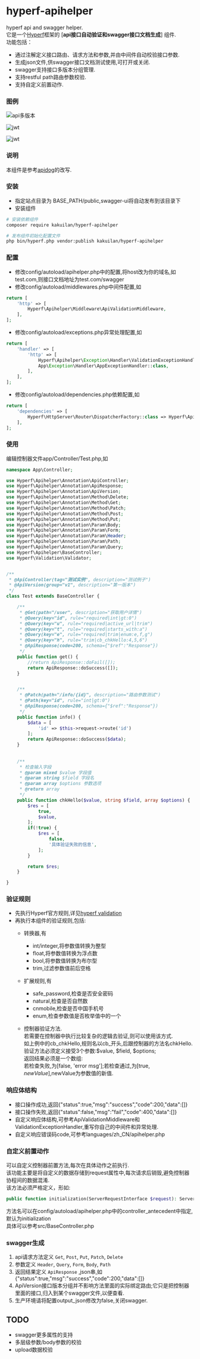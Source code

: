 # hyperf-apihelper
hyperf api and swagger helper.   
它是一个[Hyperf](https://github.com/hyperf-cloud/hyperf)框架的 [**api接口自动验证和swagger接口文档生成**] 组件.  
功能包括：  
- 通过注解定义接口路由、请求方法和参数,并由中间件自动校验接口参数.
- 生成json文件,供swagger接口文档测试使用,可打开或关闭.
- swagger支持接口多版本分组管理.
- 支持restful path路由参数校验.
- 支持自定义前置动作.


### 图例
![api多版本](tests/01.jpg)  

![jwt](tests/02.jpg)  

![jwt](tests/03.jpg)  



### 说明
本组件是参考[apidog](https://github.com/daodao97/apidog)的改写.


### 安装
- 指定站点目录为 BASE_PATH/public,swagger-ui将自动发布到该目录下
- 安装组件
```sh
# 安装依赖组件
composer require kakuilan/hyperf-apihelper

# 发布组件初始化配置文件
php bin/hyperf.php vendor:publish kakuilan/hyperf-apihelper
```



### 配置
- 修改config/autoload/apihelper.php中的配置,将host改为你的域名,如test.com,则接口文档地址为test.com/swagger
- 修改config/autoload/middlewares.php中间件配置,如
```php
return [
    'http' => [
        Hyperf\Apihelper\Middleware\ApiValidationMiddleware,
    ],
];
```
- 修改config/autoload/exceptions.php异常处理配置,如
```php
return [
    'handler' => [
        'http' => [
            Hyperf\Apihelper\Exception\Handler\ValidationExceptionHandler::class,
            App\Exception\Handler\AppExceptionHandler::class,
        ],
    ],
];
```
- 修改config/autoload/dependencies.php依赖配置,如
```php
return [
    'dependencies' => [
        Hyperf\HttpServer\Router\DispatcherFactory::class => Hyperf\Apihelper\DispathcerFactory::class
    ],
];
```


### 使用
编辑控制器文件app/Controller/Test.php,如
```php
namespace App\Controller;

use Hyperf\Apihelper\Annotation\ApiController;
use Hyperf\Apihelper\Annotation\ApiResponse;
use Hyperf\Apihelper\Annotation\ApiVersion;
use Hyperf\Apihelper\Annotation\Method\Delete;
use Hyperf\Apihelper\Annotation\Method\Get;
use Hyperf\Apihelper\Annotation\Method\Patch;
use Hyperf\Apihelper\Annotation\Method\Post;
use Hyperf\Apihelper\Annotation\Method\Put;
use Hyperf\Apihelper\Annotation\Param\Body;
use Hyperf\Apihelper\Annotation\Param\Form;
use Hyperf\Apihelper\Annotation\Param\Header;
use Hyperf\Apihelper\Annotation\Param\Path;
use Hyperf\Apihelper\Annotation\Param\Query;
use Hyperf\Apihelper\BaseController;
use Hyperf\Validation\Validator;


/**
 * @ApiController(tag="测试实例", description="测试例子")
 * @ApiVersion(group="v1", description="第一版本")
 */
class Test extends BaseController {

    /**
     * @Get(path="/user", description="获取用户详情")
     * @Query(key="id", rule="required|int|gt:0")
     * @Query(key="u", rule="required|active_url|trim")
     * @Query(key="t", rule="required|starts_with:a")
     * @Query(key="e", rule="required|trim|enum:e,f,g")
     * @Query(key="h", rule="trim|cb_chkHello:4,5,6")
     * @ApiResponse(code=200, schema={"$ref":"Response"})
     */
    public function get() {
        //return ApiResponse::doFail([]);
        return ApiResponse::doSuccess([]);
    }


    /**
     * @Patch(path="/info/{id}", description="路由参数测试")
     * @Path(key="id", rule="int|gt:0")
     * @ApiResponse(code=200, schema={"$ref":"Response"})
     */
    public function info() {
        $data = [
            'id' => $this->request->route('id')
        ];
        return ApiResponse::doSuccess($data);
    }
    
    
    /**
     * 检查输入字段
     * @param mixed $value 字段值
     * @param string $field 字段名
     * @param array $options 参数选项
     * @return array
     */
    public function chkHello($value, string $field, array $options) {
        $res = [
            true,
            $value,
        ];
        if(!true) {
            $res = [
                false,
                '具体验证失败的信息',
            ];
        }

        return $res;
    }

}
```


### 验证规则
- 先执行Hyperf官方规则,详见[hyperf validation](https://hyperf.wiki/#/zh-cn/validation)
- 再执行本组件的验证规则,包括:  
  - 转换器,有
    - int/integer,将参数值转换为整型
    - float,将参数值转换为浮点数
    - bool,将参数值转换为布尔型
    - trim,过滤参数值前后空格
    
  - 扩展规则,有
    - safe_password,检查是否安全密码
    - natural,检查是否自然数
    - cnmobile,检查是否中国手机号
    - enum,检查参数值是否枚举值中的一个
    
  - 控制器验证方法.  
  若需要在控制器中执行比较复杂的逻辑去验证,则可以使用该方式.  
  如上例中的cb_chkHello,规则名以cb_开头,后跟控制器的方法名chkHello.  
  验证方法必须定义接受3个参数:$value, $field, $options;  
  返回结果必须是一个数组:  
  若检查失败,为[false, 'error msg'];若检查通过,为[true, $newValue],$newValue为参数值的新值.
  

### 响应体结构

- 接口操作成功,返回{"status":true,"msg":"success","code":200,"data":[]}
- 接口操作失败,返回{"status":false,"msg":"fail","code":400,"data":[]}
- 自定义响应体结构,可参考ApiValidationMiddleware和ValidationExceptionHandler,重写你自己的中间件和异常处理.
- 自定义响应错误码code,可参考languages/zh_CN/apihelper.php

### 自定义前置动作  
可以自定义控制器前置方法,每次在具体动作之前执行.  
该功能主要是将自定义的数据存储到request属性中,每次请求后销毁,避免控制器协程间的数据混淆.  
该方法必须严格定义，形如:  
```php
public function initialization(ServerRequestInterface $request): ServerRequestInterface
```
方法名可以在config/autoload/apihelper.php中的controller_antecedent中指定,默认为initialization  
具体可以参考src/BaseController.php




### swagger生成

1.  api请求方法定义 `Get`, `Post`, `Put`, `Patch`, `Delete`
2.  参数定义 `Header`, `Query`, `Form`, `Body`, `Path`
3.  返回结果定义 `ApiResponse` ,json串,如{"status":true,"msg":"success","code":200,"data":[]}
4.  ApiVersion接口版本分组并不影响方法里面的实际绑定路由;它只是把控制器里面的接口,归入到某个swagger文件,以便查看.
5.  生产环境请将配置output_json修改为false,关闭swagger.

## TODO
- swagger更多属性的支持
- 多层级参数/body参数的校验
- upload数据校验



